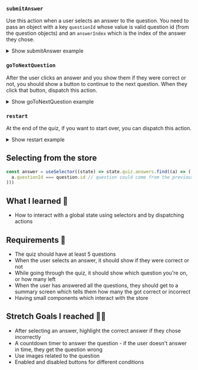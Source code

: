


### `submitAnswer`

Use this action when a user selects an answer to the question. You need to pass an object with a key `questionId` whose value is valid question id (from the question objects) and an `answerIndex` which is the index of the answer they chose.

<p>
<details><summary>Show submitAnswer example</summary>
<p>

Given the following question, for example:

```
{ id: 1, question: 'Who set the Olympic record for the 100m dash in 2012?', options: ['Usain Bolt', 'Justin Gatlin', 'Tyson Gay', 'Asafa Powell'], correctAnswerIndex: 0 }
```

If the user clicks 'Asafa Powell' (index 3 in the options array), you'd dispatch the action to redux like this:

```
dispatch(quiz.actions.submitAnswer({ questionId: 1, answerIndex: 3 }))
```

The redux state will then update the answers array and tell you if this was the correct answer or not.

</p>
</details>
</p>

### `goToNextQuestion`

After the user clicks an answer and you show them if they were correct or not, you should show a button to continue to the next question. When they click that button, dispatch this action.

<p>
<details><summary>Show goToNextQuestion example</summary>
<p>

```
dispatch(quiz.actions.goToNextQuestion())
```

</p>
</details>
</p>

### `restart`

At the end of the quiz, if you want to start over, you can dispatch this action.

<p>
<details><summary>Show restart example</summary>
<p>

```
dispatch(quiz.actions.restart())
```

</p>
</details>
</p>

## Selecting from the store

```js
const answer = useSelector((state) => state.quiz.answers.find((a) => (
  a.questionId === question.id // question could come from the previous selector in the last example
)))
```

## What I learned 🧠

* How to interact with a global state using selectors and by dispatching actions

## Requirements 🧪

* The quiz should have at least 5 questions
* When the user selects an answer, it should show if they were correct or not
* While going through the quiz, it should show which question you're on, or how many left 
* When the user has answered all the questions, they should get to a summary screen which tells them how many the got correct or incorrect
* Having small components which interact with the store

## Stretch Goals I reached 🏃‍♂

* After selecting an answer, highlight the correct answer if they chose incorrectly
* A countdown timer to answer the question - if the user doesn't answer in time, they get the question wrong
* Use images related to the question
* Enabled and disabled buttons for different conditions


